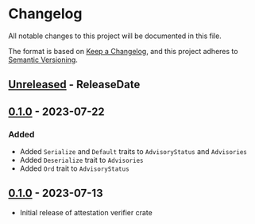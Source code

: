 # Changelog

All notable changes to this project will be documented in this file.

The format is based on [Keep a Changelog](https://keepachangelog.com/en/1.0.0/),
and this project adheres to [Semantic Versioning](https://semver.org/spec/v2.0.0.html).

<!-- next-header -->
## [Unreleased] - ReleaseDate

## [0.1.0] - 2023-07-22

### Added

 - Added `Serialize` and `Default` traits to `AdvisoryStatus` and `Advisories`
 - Added `Deserialize` trait to `Advisories`
 - Added `Ord` trait to `AdvisoryStatus`

## [0.1.0] - 2023-07-13

- Initial release of attestation verifier crate

<!-- next-url -->
[Unreleased]: https://github.com/mobilecoinfoundation/attestation/compare/v0.1.0...HEAD
[0.1.0]: https://github.com/mobilecoinfoundation/sgx/compare/v0.1.0
